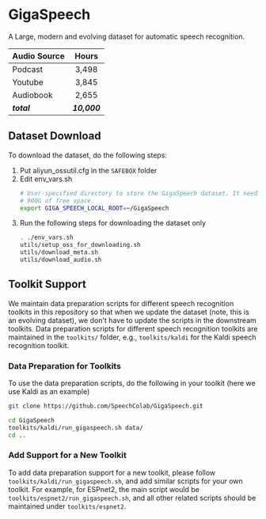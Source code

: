 # GigaSpeech
A Large, modern and evolving dataset for automatic speech recognition.

| Audio Source   |      Hours    |
|:---------------|:-------------:|
| Podcast        |  3,498        |
| Youtube        |  3,845        |
| Audiobook      |  2,655        |
| ***total***    |  ***10,000*** |


## Dataset Download
To download the dataset, do the following steps:
1. Put aliyun_ossutil.cfg in the `SAFEBOX` folder
2. Edit env_vars.sh
    ```bash
    # User-specified directory to store the GigaSpeech dataset. It needs at least
    # 900G of free space.
    export GIGA_SPEECH_LOCAL_ROOT=~/GigaSpeech
    ```
3. Run the following steps for downloading the dataset only
   ```bash
   . ./env_vars.sh
   utils/setup_oss_for_downloading.sh
   utils/download_meta.sh
   utils/download_audio.sh
   ```

## Toolkit Support
We maintain data preparation scripts for different speech recognition toolkits
in this repository so that when we update the dataset (note, this is an evolving
dataset), we don't have to update the scripts in the downstream toolkits. Data
preparation scripts for different speech recognition toolkits are maintained in
the `toolkits/` folder, e.g., `toolkits/kaldi` for the Kaldi speech recognition
toolkit.

### Data Preparation for Toolkits
To use the data preparation scripts, do the following in your toolkit (here we
use Kaldi as an example)
```bash
git clone https://github.com/SpeechColab/GigaSpeech.git

cd GigaSpeech
toolkits/kaldi/run_gigaspeech.sh data/
cd ..
```

### Add Support for a New Toolkit
To add data preparation support for a new toolkit, please follow
`toolkits/kaldi/run_gigaspeech.sh`, and add similar scripts for your own
toolkit. For example, for ESPnet2, the main script would be
`toolkits/espnet2/run_gigaspeech.sh`, and all other related scripts should be
maintained under `toolkits/espnet2`.
